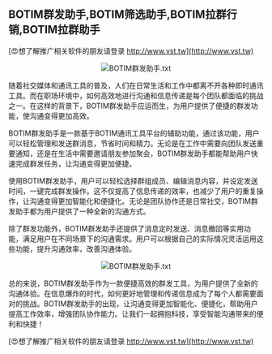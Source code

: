 ## **BOTIM群发助手,BOTIM筛选助手,BOTIM拉群行销,BOTIM拉群助手**

[😍想了解推广相关软件的朋友请登录 http://www.vst.tw](http://www.vst.tw)

 <center><img src="https://vst.tw/MP4/tuiguang/png/1.png" alt="BOTIM群发助手.txt"></center>

随着社交媒体和通讯工具的普及，人们在日常生活和工作中都离不开各种即时通讯工具。而在职场环境中，如何高效地进行沟通和信息传递是每个团队都面临的挑战之一。在这样的背景下，BOTIM群发助手应运而生，为用户提供了便捷的群发功能，使沟通变得更加高效。

BOTIM群发助手是一款基于BOTIM通讯工具平台的辅助功能，通过该功能，用户可以轻松管理和发送群消息，节省时间和精力。无论是在工作中需要向团队发送重要通知，还是在生活中需要邀请朋友参加聚会，BOTIM群发助手都能帮助用户快速完成群发任务，让沟通变得更加便捷。

使用BOTIM群发助手，用户可以轻松选择群组成员、编辑消息内容，并设定发送时间，一键完成群发操作。这不仅提高了信息传递的效率，也减少了用户的重复操作，让沟通变得更加智能化和便捷化。无论是团队协作还是日常社交，BOTIM群发助手都为用户提供了一种全新的沟通方式。

除了群发功能外，BOTIM群发助手还提供了消息定时发送、消息撤回等实用功能，满足用户在不同场景下的沟通需求。用户可以根据自己的实际情况灵活运用这些功能，提升沟通效率，改善沟通体验。

 <center><img src="https://vst.tw/MP4/tuiguang/png/7.png" alt="BOTIM群发助手.txt"></center>

总的来说，BOTIM群发助手作为一款便捷高效的群发工具，为用户提供了全新的沟通体验。在信息爆炸的时代，如何更好地管理和传递信息成为了每个人都需要面对的挑战。BOTIM群发助手的出现，让沟通变得更加智能化、便捷化，帮助用户提高工作效率，增强团队协作能力。让我们一起拥抱科技，享受智能沟通带来的便利和快捷！

[😍想了解推广相关软件的朋友请登录 http://www.vst.tw](http://www.vst.tw)




